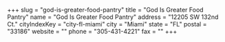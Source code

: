 +++
slug = "god-is-greater-food-pantry"
title = "God Is Greater Food Pantry"
name = "God Is Greater Food Pantry"
address = "12205 SW 132nd Ct."
cityIndexKey = "city-fl-miami"
city = "Miami"
state = "FL"
postal = "33186"
website = ""
phone = "305-431-4221"
fax = ""
+++

